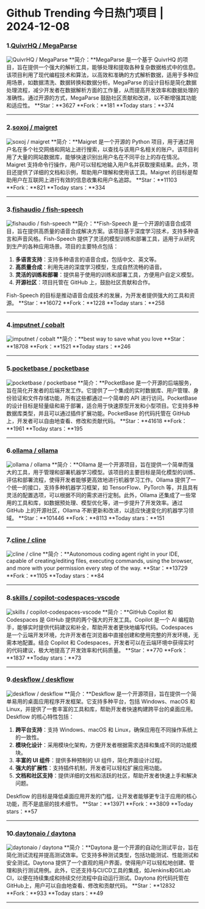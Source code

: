 # Github Trending 今日热门项目 | 2024-12-08
### 1.[QuivrHQ / MegaParse](https://github.com/QuivrHQ/MegaParse)

![QuivrHQ / MegaParse](https://repository-images.githubusercontent.com/807512074/27c558a0-0db1-48cf-8101-8ac15cf58899)
**简介：**MegaParse 是一个基于 QuivrHQ 的项目，旨在提供一个强大的解析工具，能够处理和提取各种复杂数据格式中的信息。该项目利用了现代编程技术和算法，以高效和准确的方式解析数据，适用于多种应用场景，如数据清洗、数据转换和数据分析。MegaParse 的设计目标是简化数据处理流程，减少开发者在数据解析方面的工作量，从而提高开发效率和数据处理的准确性。通过开源的方式，MegaParse 鼓励社区贡献和改进，以不断增强其功能和适应性。
**Star：**3627
**Fork：**181
**Today stars：**374

---

### 2.[soxoj / maigret](https://github.com/soxoj/maigret)

![soxoj / maigret](https://repository-images.githubusercontent.com/275386910/cf9ada77-255e-4460-a6ff-21b53b2d740b)
**简介：**Maigret 是一个开源的 Python 项目，用于通过用户名在多个社交网络和网站上进行搜索，以查找与该用户名相关的账户。该项目利用了大量的网站数据库，能够快速识别出用户名在不同平台上的存在情况。Maigret 支持命令行操作，用户可以轻松地输入用户名并获取搜索结果。此外，项目还提供了详细的文档和示例，帮助用户理解和使用该工具。Maigret 的目标是帮助用户在互联网上进行有效的信息收集和用户名追踪。
**Star：**11103
**Fork：**821
**Today stars：**334

---

### 3.[fishaudio / fish-speech](https://github.com/fishaudio/fish-speech)

![fishaudio / fish-speech](https://opengraph.githubassets.com/a52335b5e5d3a730f99f0e246f82a47d25423066338967fcc2548d76fb9f52f2/fishaudio/fish-speech)
**简介：**Fish-Speech 是一个开源的语音合成项目，旨在提供高质量的语音合成解决方案。该项目基于深度学习技术，支持多种语言和声音风格。Fish-Speech 提供了灵活的模型训练和部署工具，适用于从研究到生产的各种应用场景。项目的主要特点包括：

1. **多语言支持**：支持多种语言的语音合成，包括中文、英文等。
2. **高质量合成**：利用先进的深度学习模型，生成自然流畅的语音。
3. **灵活的训练和部署**：提供易于使用的训练和部署工具，方便用户自定义模型。
4. **开源社区**：项目托管在 GitHub 上，鼓励社区贡献和合作。

Fish-Speech 的目标是推动语音合成技术的发展，为开发者提供强大的工具和资源。
**Star：**16072
**Fork：**1228
**Today stars：**258

---

### 4.[imputnet / cobalt](https://github.com/imputnet/cobalt)

![imputnet / cobalt](https://opengraph.githubassets.com/35d51a421fbb821334e43bdee9ed456afba16e889d908f6900e95bee2f37e84c/imputnet/cobalt)
**简介：**best way to save what you love
**Star：**18708
**Fork：**1521
**Today stars：**246

---

### 5.[pocketbase / pocketbase](https://github.com/pocketbase/pocketbase)

![pocketbase / pocketbase](https://repository-images.githubusercontent.com/510607652/5ec36405-1ec0-4284-8316-9299abe186d2)
**简介：**PocketBase 是一个开源的后端服务，旨在简化开发者的后端开发工作。它提供了一个集成的实时数据库、用户管理、身份验证和文件存储功能，所有这些都通过一个简单的 API 进行访问。PocketBase 的设计目标是轻量级和易于部署，适合用于快速原型开发和小型项目。它支持多种数据库类型，并且可以通过插件扩展功能。PocketBase 的代码托管在 GitHub 上，开发者可以自由地查看、修改和贡献代码。
**Star：**41618
**Fork：**1961
**Today stars：**195

---

### 6.[ollama / ollama](https://github.com/ollama/ollama)

![ollama / ollama](https://opengraph.githubassets.com/9b65b9b854b8f6a6ecf88da6cc19e34ddce1093302839715d1f89de562f6d711/ollama/ollama)
**简介：**Ollama 是一个开源项目，旨在提供一个简单而强大的工具，用于管理和部署机器学习模型。该项目的主要目标是简化模型的训练、评估和部署流程，使得开发者能够更高效地进行机器学习工作。Ollama 提供了一个统一的接口，支持多种机器学习框架，如 TensorFlow、PyTorch 等，并且具有灵活的配置选项，可以根据不同的需求进行定制。此外，Ollama 还集成了一些常用的工具和库，如数据预处理、模型优化等，进一步提升了开发效率。通过 GitHub 上的开源社区，Ollama 不断更新和改进，以适应快速变化的机器学习领域。
**Star：**101446
**Fork：**8113
**Today stars：**151

---

### 7.[cline / cline](https://github.com/cline/cline)

![cline / cline](https://opengraph.githubassets.com/ea6467e382a346f3147eebe0b6379fd51257da406b1cf7b1880d763759270930/cline/cline)
**简介：**Autonomous coding agent right in your IDE, capable of creating/editing files, executing commands, using the browser, and more with your permission every step of the way.
**Star：**13729
**Fork：**1105
**Today stars：**84

---

### 8.[skills / copilot-codespaces-vscode](https://github.com/skills/copilot-codespaces-vscode)

![skills / copilot-codespaces-vscode](https://repository-images.githubusercontent.com/633963147/41d217e9-5cc4-4202-93c6-bd547315ea3c)
**简介：**GitHub Copilot 和 Codespaces 是 GitHub 提供的两个强大的开发工具。Copilot 是一个 AI 编程助手，能够实时提供代码建议和补全，帮助开发者更快地编写代码。Codespaces 是一个云端开发环境，允许开发者在浏览器中直接创建和使用完整的开发环境，无需本地配置。结合 Copilot 和 Codespaces，开发者可以在云端环境中获得实时的代码建议，极大地提高了开发效率和代码质量。
**Star：**770
**Fork：**1837
**Today stars：**73

---

### 9.[deskflow / deskflow](https://github.com/deskflow/deskflow)

![deskflow / deskflow](https://opengraph.githubassets.com/5beb1a8c5248e192d649b8c244c07eb542eff61925146b2246fbab9503f69de5/deskflow/deskflow)
**简介：**Deskflow 是一个开源项目，旨在提供一个简单易用的桌面应用程序开发框架。它支持多种平台，包括 Windows、macOS 和 Linux，并提供了一套丰富的工具和库，帮助开发者快速构建跨平台的桌面应用。Deskflow 的核心特性包括：

1. **跨平台支持**：支持 Windows、macOS 和 Linux，确保应用在不同操作系统上的一致性。
2. **模块化设计**：采用模块化架构，方便开发者根据需求选择和集成不同的功能模块。
3. **丰富的 UI 组件**：提供多种预制的 UI 组件，简化界面设计过程。
4. **强大的扩展性**：支持插件机制，开发者可以轻松扩展应用功能。
5. **文档和社区支持**：提供详细的文档和活跃的社区，帮助开发者快速上手和解决问题。

Deskflow 的目标是降低桌面应用开发的门槛，让开发者能够更专注于应用的核心功能，而不是底层的技术细节。
**Star：**13971
**Fork：**3809
**Today stars：**57

---

### 10.[daytonaio / daytona](https://github.com/daytonaio/daytona)

![daytonaio / daytona](https://opengraph.githubassets.com/bafee45629164c850a89301f0c2cc29125d90eef2d563200a164c67079ea668c/daytonaio/daytona)
**简介：**Daytona 是一个开源的自动化测试平台，旨在简化测试流程并提高测试效率。它支持多种测试类型，包括功能测试、性能测试和安全测试。Daytona 提供了一个直观的用户界面，使得用户可以轻松地创建、管理和执行测试用例。此外，它还支持与CI/CD工具的集成，如Jenkins和GitLab CI，以便在持续集成和持续交付流程中自动运行测试。Daytona 的代码托管在GitHub上，用户可以自由地查看、修改和贡献代码。
**Star：**12832
**Fork：**933
**Today stars：**49

---

